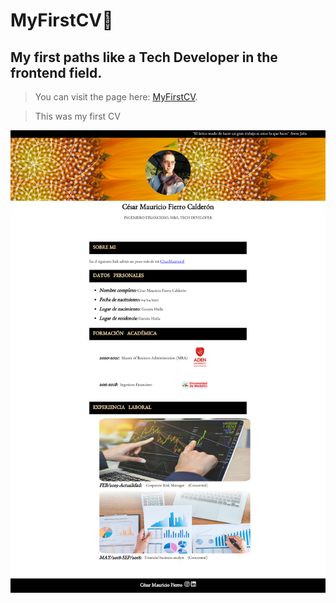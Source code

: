 # MyFirstCV:page_facing_up:

## My first paths like a Tech Developer in the frontend field.

>You can visit the page here: [MyFirstCV](https://celfiew.github.io/MyFirstCV/).

> This was my first CV 

![this is an image](https://github.com/celfiew/MyFirstCV/blob/main/img/celfiew.github.io_MyFirstCV_.png)
